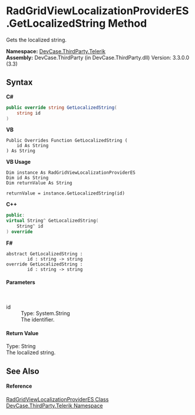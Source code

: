 # RadGridViewLocalizationProviderES.GetLocalizedString Method 
 

Gets the localized string.

**Namespace:**&nbsp;<a href="N_DevCase_ThirdParty_Telerik">DevCase.ThirdParty.Telerik</a><br />**Assembly:**&nbsp;DevCase.ThirdParty (in DevCase.ThirdParty.dll) Version: 3.3.0.0 (3.3)

## Syntax

**C#**<br />
``` C#
public override string GetLocalizedString(
	string id
)
```

**VB**<br />
``` VB
Public Overrides Function GetLocalizedString ( 
	id As String
) As String
```

**VB Usage**<br />
``` VB Usage
Dim instance As RadGridViewLocalizationProviderES
Dim id As String
Dim returnValue As String

returnValue = instance.GetLocalizedString(id)
```

**C++**<br />
``` C++
public:
virtual String^ GetLocalizedString(
	String^ id
) override
```

**F#**<br />
``` F#
abstract GetLocalizedString : 
        id : string -> string 
override GetLocalizedString : 
        id : string -> string 
```


#### Parameters
&nbsp;<dl><dt>id</dt><dd>Type: System.String<br />The identifier.</dd></dl>

#### Return Value
Type: String<br />The localized string.

## See Also


#### Reference
<a href="T_DevCase_ThirdParty_Telerik_RadGridViewLocalizationProviderES">RadGridViewLocalizationProviderES Class</a><br /><a href="N_DevCase_ThirdParty_Telerik">DevCase.ThirdParty.Telerik Namespace</a><br />